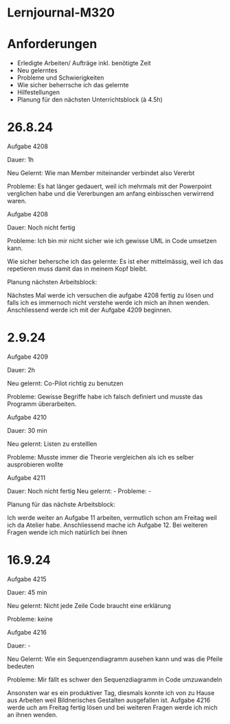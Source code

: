 # Lernjournal-M320

# Anforderungen 

- Erledigte Arbeiten/ Aufträge inkl. benötigte Zeit
- Neu gelerntes
- Probleme und Schwierigkeiten
- Wie sicher beherrsche ich das gelernte 
- Hilfestellungen
- Planung für den nächsten Unterrichtsblock (à 4.5h)

# 26.8.24

Aufgabe 4208

Dauer: 1h

Neu Gelernt: Wie man Member miteinander verbindet also Vererbt

Probleme: Es hat länger gedauert, weil ich mehrmals mit der Powerpoint verglichen habe und die Vererbungen am anfang einbisschen verwirrend waren.

Aufgabe 4208

Dauer: Noch nicht fertig

Probleme: Ich bin mir nicht sicher wie ich gewisse UML in Code umsetzen kann. 

Wie sicher behersche ich das gelernte: Es ist eher mittelmässig, weil ich das repetieren muss damit das in meinem Kopf bleibt. 

Planung nächsten Arbeitsblock:

Nächstes Mal werde ich versuchen die aufgabe 4208 fertig zu lösen und falls ich es immernoch nicht verstehe werde ich mich an ihnen wenden. Anschliessend werde ich mit der Aufgabe 4209 beginnen. 

# 2.9.24

Aufgabe 4209

Dauer: 2h

Neu gelernt: Co-Pilot richtig zu benutzen

Probleme: Gewisse Begriffe habe ich falsch definiert und musste das Programm überarbeiten.

Aufgabe 4210

Dauer: 30 min

Neu gelernt: Listen zu erstelllen

Probleme: Musste immer die Theorie vergleichen als ich es selber ausprobieren wollte

Aufgabe 4211

Dauer: Noch nicht fertig 
Neu gelernt: -
Probleme: - 

Planung für das nächste Arbeitsblock: 

Ich werde weiter an Aufgabe 11 arbeiten, vermutlich schon am Freitag weil ich da Atelier habe. Anschliessend mache ich Aufgabe 12. Bei weiteren Fragen wende ich mich natürlich bei ihnen 


# 16.9.24 

Aufgabe 4215

Dauer: 45 min

Neu gelernt: Nicht jede Zeile Code braucht eine erklärung

Probleme: keine




Aufgabe 4216

Dauer: -

Neu Gelernt: Wie ein Sequenzendiagramm ausehen kann und was die Pfeile bedeuten

Probleme: Mir fällt es schwer den Sequenzdiagramm in Code umzuwandeln

Ansonsten war es ein produktiver Tag, diesmals konnte ich von zu Hause aus Arbeiten weil Bildnerisches Gestalten ausgefallen ist. Aufgabe 4216 werde uch am Freitag fertig lösen und bei weiteren Fragen werde ich mich an ihnen wenden. 
